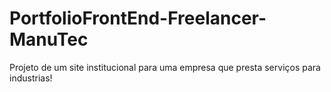 # PortfolioFrontEnd-Freelancer-ManuTec
Projeto de um site institucional para uma empresa que presta serviços para industrias!
